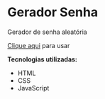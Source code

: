 # Gerador Senha
Gerador de senha aleatória

[Clique aqui](https://andreiasaling.github.io/GeradorSenha/) para usar

**Tecnologias utilizadas:**

- HTML
- CSS
- JavaScript